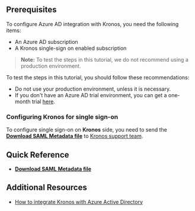 ## Prerequisites

To configure Azure AD integration with Kronos, you need the following items:

- An Azure AD subscription
- A Kronos single-sign on enabled subscription

> **Note:**
> To test the steps in this tutorial, we do not recommend using a production environment.

To test the steps in this tutorial, you should follow these recommendations:

- Do not use your production environment, unless it is necessary.
- If you don't have an Azure AD trial environment, you can get a one-month trial [here](https://azure.microsoft.com/pricing/free-trial/).

### Configuring Kronos for single sign-on

 To configure single sign-on on **Kronos** side, you need to send the **[Download SAML Metadata file](%metadata:metadataDownloadUrl%)** to [Kronos support team](https://www.kronos.in/contact/en-in/form). 

## Quick Reference

* **[Download SAML Metadata file](%metadata:metadataDownloadUrl%)**

## Additional Resources

* [How to integrate Kronos with Azure Active Directory](https://docs.microsoft.com/azure/active-directory/active-directory-saas-kronos-tutorial)

